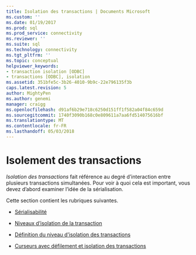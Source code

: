 ```yaml
---
title: Isolation des transactions | Documents Microsoft
ms.custom: ''
ms.date: 01/19/2017
ms.prod: sql
ms.prod_service: connectivity
ms.reviewer: ''
ms.suite: sql
ms.technology: connectivity
ms.tgt_pltfrm: ''
ms.topic: conceptual
helpviewer_keywords:
- transaction isolation [ODBC]
- transactions [ODBC], isolation
ms.assetid: 351bfe5c-3b26-4010-9b9c-22e796135f3b
caps.latest.revision: 5
author: MightyPen
ms.author: genemi
manager: craigg
ms.openlocfilehash: d91af6b29e718c6250d151ff1f582a04f84c659d
ms.sourcegitcommit: 1740f3090b168c0e809611a7aa6fd514075616bf
ms.translationtype: MT
ms.contentlocale: fr-FR
ms.lasthandoff: 05/03/2018
---
```

# <a name="transaction-isolation"></a>Isolement des transactions
*Isolation des transactions* fait référence au degré d’interaction entre plusieurs transactions simultanées. Pour voir à quoi cela est important, vous devez d’abord examiner l’idée de la sérialisation.  
  
 Cette section contient les rubriques suivantes.  
  
-   [Sérialisabilité](../../../odbc/reference/develop-app/serializability.md)  
  
-   [Niveaux d’isolation de la transaction](../../../odbc/reference/develop-app/transaction-isolation-levels.md)  
  
-   [Définition du niveau d’isolation des transactions](../../../odbc/reference/develop-app/setting-the-transaction-isolation-level.md)  
  
-   [Curseurs avec défilement et isolation des transactions](../../../odbc/reference/develop-app/scrollable-cursors-and-transaction-isolation.md)
